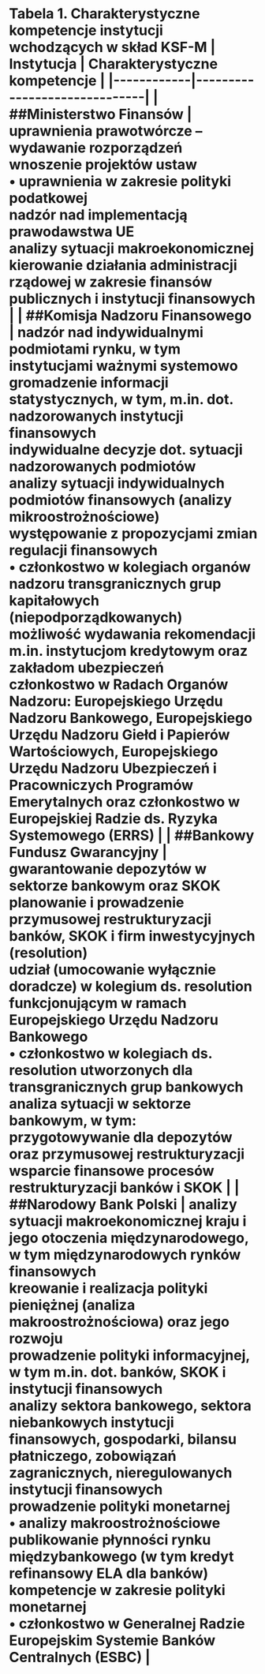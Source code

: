 # Tabela 1. Charakterystyczne kompetencje instytucji wchodzących w skład KSF-M  | Instytucja | Charakterystyczne kompetencje | |------------|------------------------------| | ##Ministerstwo Finansów |  uprawnienia prawotwórcze – wydawanie rozporządzeń<br>  wnoszenie projektów ustaw<br>• uprawnienia w zakresie polityki podatkowej<br> nadzór nad implementacją prawodawstwa UE<br> analizy sytuacji makroekonomicznej<br> kierowanie działania administracji rządowej w zakresie finansów publicznych i instytucji finansowych |  | ##Komisja Nadzoru Finansowego |  nadzór nad indywidualnymi podmiotami rynku, w tym instytucjami ważnymi systemowo<br> gromadzenie informacji statystycznych, w tym, m.in. dot. nadzorowanych instytucji finansowych<br> indywidualne decyzje dot. sytuacji nadzorowanych podmiotów<br> analizy sytuacji indywidualnych podmiotów finansowych (analizy mikroostrożnościowe)<br> występowanie z propozycjami zmian regulacji finansowych<br>• członkostwo w kolegiach organów nadzoru transgranicznych grup kapitałowych (niepodporządkowanych)<br> możliwość wydawania rekomendacji m.in. instytucjom kredytowym oraz zakładom ubezpieczeń<br> członkostwo w Radach Organów Nadzoru: Europejskiego Urzędu Nadzoru Bankowego, Europejskiego Urzędu Nadzoru Giełd i Papierów Wartościowych, Europejskiego Urzędu Nadzoru Ubezpieczeń i Pracowniczych Programów Emerytalnych oraz członkostwo w Europejskiej Radzie ds. Ryzyka Systemowego (ERRS) |  | ##Bankowy Fundusz Gwarancyjny |  gwarantowanie depozytów w sektorze bankowym oraz SKOK<br> planowanie i prowadzenie przymusowej restrukturyzacji banków, SKOK i firm inwestycyjnych (resolution)<br> udział (umocowanie wyłącznie doradcze) w kolegium ds. resolution funkcjonującym w ramach Europejskiego Urzędu Nadzoru Bankowego<br>• członkostwo w kolegiach ds. resolution utworzonych dla transgranicznych grup bankowych<br> analiza sytuacji w sektorze bankowym, w tym: przygotowywanie dla depozytów oraz przymusowej restrukturyzacji<br> wsparcie finansowe procesów restrukturyzacji banków i SKOK |  | ##Narodowy Bank Polski |  analizy sytuacji makroekonomicznej kraju i jego otoczenia międzynarodowego, w tym międzynarodowych rynków finansowych<br> kreowanie i realizacja polityki pieniężnej (analiza makroostrożnościowa) oraz jego rozwoju<br> prowadzenie polityki informacyjnej, w tym m.in. dot. banków, SKOK i instytucji finansowych<br> analizy sektora bankowego, sektora niebankowych instytucji finansowych, gospodarki, bilansu płatniczego, zobowiązań zagranicznych, nieregulowanych instytucji finansowych<br> prowadzenie polityki monetarnej<br>• analizy makroostrożnościowe<br> publikowanie płynności rynku międzybankowego (w tym kredyt refinansowy ELA dla banków)<br> kompetencje w zakresie polityki monetarnej<br>• członkostwo w Generalnej Radzie Europejskim Systemie Banków Centralnych (ESBC) |  <!-- Page number: 9 -->
